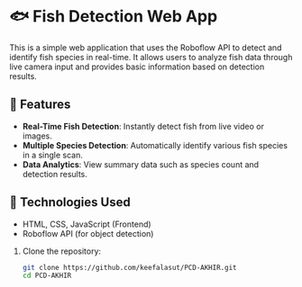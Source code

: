 # 🐟 Fish Detection Web App

This is a simple web application that uses the Roboflow API to detect and identify fish species in real-time. It allows users to analyze fish data through live camera input and provides basic information based on detection results.

## 🔧 Features

- **Real-Time Fish Detection**: Instantly detect fish from live video or images.
- **Multiple Species Detection**: Automatically identify various fish species in a single scan.
- **Data Analytics**: View summary data such as species count and detection results.

## 🚀 Technologies Used

- HTML, CSS, JavaScript (Frontend)
- Roboflow API (for object detection)

1. Clone the repository:
   ```bash
   git clone https://github.com/keefalasut/PCD-AKHIR.git
   cd PCD-AKHIR
